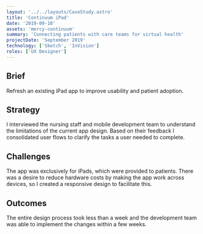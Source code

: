 ```yaml
---
layout: '../../layouts/CaseStudy.astro'
title: 'Continuum iPad'
date: '2019-09-10'
assets: 'mercy-continuum'
summary: 'Connecting patients with care teams for virtual health'
projectDate: 'September 2019'
technology: ['Sketch', 'InVision']
roles: ['UX Designer']
---
```


## Brief

Refresh an existing iPad app to improve usability and patient adoption.

## Strategy

I interviewed the nursing staff and mobile development team to understand the limitations of the current app design. Based on their feedback I consolidated user flows to clarify the tasks a user needed to complete.

## Challenges

The app was exclusively for iPads, which were provided to patients. There was a desire to reduce hardware costs by making the app work across devices, so I created a responsive design to facilitate this.

## Outcomes

The entire design process took less than a week and the development team was able to implement the changes within a few weeks.
